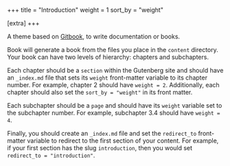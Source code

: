 +++
title = "Introduction"
weight = 1
sort_by = "weight"

[extra]
+++

A theme based on [Gitbook](https://www.gitbook.com/), to write documentation or books.
<!-- more -->

Book will generate a book from the files you place in the `content` directory.  Your book
can have two levels of hierarchy: chapters and subchapters.

Each chapter should be a `section` within the Gutenberg site and should have an `_index.md`
file that sets its `weight` front-matter variable to its chapter number. For example,
chapter 2 should have `weight = 2`. Additionally, each chapter should also set the
`sort_by = "weight"` in its front matter.

Each subchapter should be a `page` and should have its `weight` variable set to the subchapter
number. For example, subchapter 3.4 should have `weight = 4`.

Finally, you should create an `_index.md` file and set the `redirect_to` front-matter variable
to redirect to the first section of your content. For example, if your first section has the
slug `introduction`, then you would set `redirect_to = "introduction"`.
